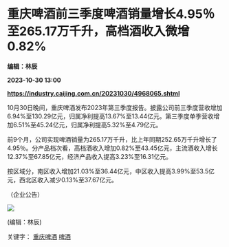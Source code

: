 # 重庆啤酒前三季度啤酒销量增长4.95％至265.17万千升，高档酒收入微增0.82%
**编辑：林辰**

**2023-10-30 13:00**

**https://industry.caijing.com.cn/20231030/4968065.shtml**

10月30日晚间，重庆啤酒发布2023年第三季度报告。披露公司前三季度营收增加6.94%至130.29亿元，归属净利提高13.67%至13.44亿元。第三季度单季营收增加6.51%至45.24亿元，归属净利提高5.32%至4.79亿元。

前9个月，公司实现啤酒销量为265.17万千升，比上年同期252.65万千升增长了4.95％。分产品档次看，高档酒收入增加0.82%至43.45亿元，主流酒收入增长12.37%至67.85亿元，经济产品收入提高3.23%至16.31亿元。

按区域分，南区收入增加21.03%至36.44亿元，中区收入提高3.99%至53.5亿元，西北区收入减少0.13%至37.67亿元。

（企业公告）

![](https://tx1.cdn.caijing.com.cn/2014-03-27/114048455.jpg)

(编辑：林辰)

关键字： [重庆啤酒](https://app.caijing.com.cn/tags.php?tag=%E9%87%8D%E5%BA%86%E5%95%A4%E9%85%92 "重庆啤酒") [啤酒](https://app.caijing.com.cn/tags.php?tag=%E5%95%A4%E9%85%92 "啤酒")